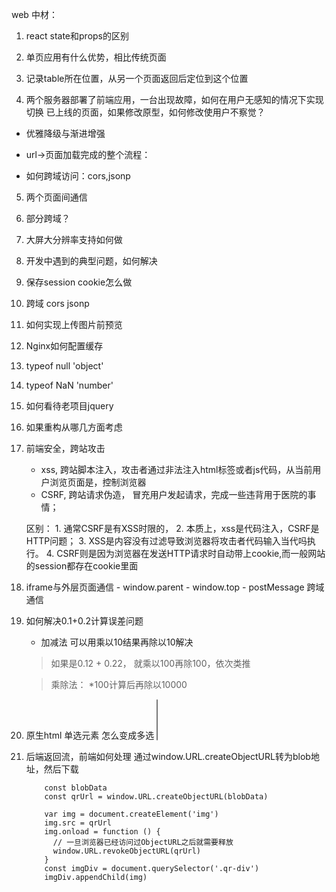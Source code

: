 web
中材：
1. react state和props的区别
    
4. 单页应用有什么优势，相比传统页面

5. 记录table所在位置，从另一个页面返回后定位到这个位置

6. 两个服务器部署了前端应用，一台出现故障，如何在用户无感知的情况下实现切换
已上线的页面，如果修改原型，如何修改使用户不察觉？

* 优雅降级与渐进增强

* url->页面加载完成的整个流程：

* 如何跨域访问：cors,jsonp

5.  两个页面间通信
5. 部分跨域？

4. 大屏大分辨率支持如何做
5. 开发中遇到的典型问题，如何解决
6. 保存session cookie怎么做
7. 跨域 cors jsonp
8. 如何实现上传图片前预览
    
10. Nginx如何配置缓存

11. typeof null 'object'
12. typeof NaN 'number'

13. 如何看待老项目jquery

14. 如果重构从哪几方面考虑

15. 前端安全，跨站攻击
    - xss, 跨站脚本注入，攻击者通过非法注入html标签或者js代码，从当前用户浏览页面是，控制浏览器
    - CSRF, 跨站请求伪造， 冒充用户发起请求，完成一些违背用于医院的事情；

    区别：
        1. 通常CSRF是有XSS时限的，
        2. 本质上，xss是代码注入，CSRF是HTTP问题；
        3. XSS是内容没有过滤导致浏览器将攻击者代码输入当代吗执行。
        4. CSRF则是因为浏览器在发送HTTP请求时自动带上cookie,而一般网站的session都存在cookie里面
         
16. iframe与外层页面通信
        - window.parent
        - window.top
        - postMessage 跨域通信

17. 如何解决0.1+0.2计算误差问题
    - 加减法 可以用乘以10结果再除以10解决
    
    > 如果是0.12 + 0.22， 就乘以100再除100，依次类推
    
    > 乘除法： *100计算后再除以10000

18. 原生html 单选元素 怎么变成多选
    <select multiple >...</select>

19. 后端返回流，前端如何处理
    通过window.URL.createObjectURL转为blob地址，然后下载
    ```
        const blobData
        const qrUrl = window.URL.createObjectURL(blobData)

        var img = document.createElement('img')
        img.src = qrUrl
        img.onload = function () {
          // 一旦浏览器已经访问过ObjectURL之后就需要释放
          window.URL.revokeObjectURL(qrUrl)
        }
        const imgDiv = document.querySelector('.qr-div')
        imgDiv.appendChild(img)
    ```
